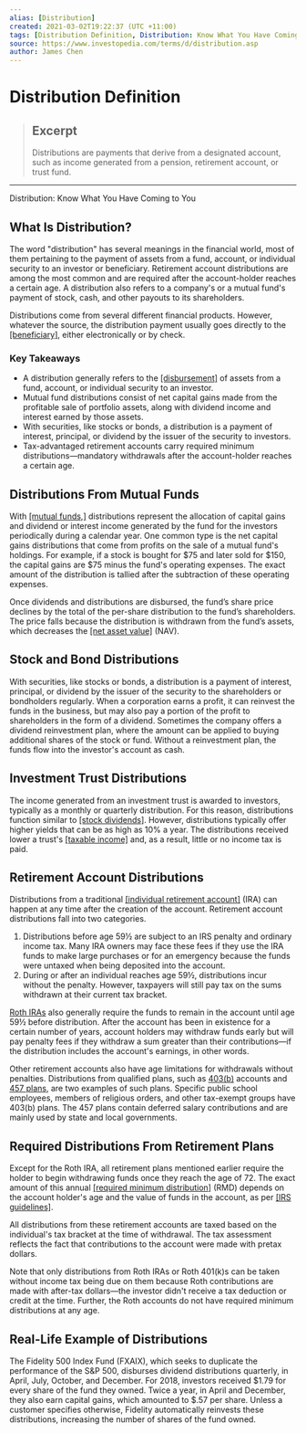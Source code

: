 ```yaml
---
alias: [Distribution]
created: 2021-03-02T19:22:37 (UTC +11:00)
tags: [Distribution Definition, Distribution: Know What You Have Coming to You]
source: https://www.investopedia.com/terms/d/distribution.asp
author: James Chen
---
```


# Distribution Definition

> ## Excerpt
> Distributions are payments that derive from a designated account, such as income generated from a pension, retirement account, or trust fund.

---

Distribution: Know What You Have Coming to You
## What Is Distribution?

The word "distribution" has several meanings in the financial world, most of them pertaining to the payment of assets from a fund, account, or individual security to an investor or beneficiary. Retirement account distributions are among the most common and are required after the account-holder reaches a certain age. A distribution also refers to a company's or a mutual fund's payment of stock, cash, and other payouts to its shareholders.

Distributions come from several different financial products. However, whatever the source, the distribution payment usually goes directly to the [[beneficiary]](https://www.investopedia.com/terms/b/beneficiary.asp), either electronically or by check.

### Key Takeaways

-   A distribution generally refers to the [[disbursement]](https://www.investopedia.com/terms/d/disbursement.asp) of assets from a fund, account, or individual security to an investor.
-   Mutual fund distributions consist of net capital gains made from the profitable sale of portfolio assets, along with dividend income and interest earned by those assets.
-   With securities, like stocks or bonds, a distribution is a payment of interest, principal, or dividend by the issuer of the security to investors.
-   Tax-advantaged retirement accounts carry required minimum distributions—mandatory withdrawals after the account-holder reaches a certain age.

## Distributions From Mutual Funds

With [[mutual funds,]](https://www.investopedia.com/terms/m/mutualfund.asp) distributions represent the allocation of capital gains and dividend or interest income generated by the fund for the investors periodically during a calendar year. One common type is the net capital gains distributions that come from profits on the sale of a mutual fund's holdings. For example, if a stock is bought for $75 and later sold for $150, the capital gains are $75 minus the fund's operating expenses. The exact amount of the distribution is tallied after the subtraction of these operating expenses.

Once dividends and distributions are disbursed, the fund’s share price declines by the total of the per-share distribution to the fund’s shareholders. The price falls because the distribution is withdrawn from the fund’s assets, which decreases the [[net asset value]](https://www.investopedia.com/terms/n/nav.asp) (NAV).

## Stock and Bond Distributions

With securities, like stocks or bonds, a distribution is a payment of interest, principal, or dividend by the issuer of the security to the shareholders or bondholders regularly. When a corporation earns a profit, it can reinvest the funds in the business, but may also pay a portion of the profit to shareholders in the form of a dividend. Sometimes the company offers a dividend reinvestment plan, where the amount can be applied to buying additional shares of the stock or fund. Without a reinvestment plan, the funds flow into the investor's account as cash.

## Investment Trust Distributions

The income generated from an investment trust is awarded to investors, typically as a monthly or quarterly distribution. For this reason, distributions function similar to [[stock dividends]](https://www.investopedia.com/terms/s/stockdividend.asp). However, distributions typically offer higher yields that can be as high as 10% a year. The distributions received lower a trust's [[taxable income]](https://www.investopedia.com/terms/t/taxableincome.asp) and, as a result, little or no income tax is paid.

## Retirement Account Distributions

Distributions from a traditional [[individual retirement account]](https://www.investopedia.com/terms/i/ira.asp) (IRA) can happen at any time after the creation of the account. Retirement account distributions fall into two categories.

1.  Distributions before age 59½ are subject to an IRS penalty and ordinary income tax. Many IRA owners may face these fees if they use the IRA funds to make large purchases or for an emergency because the funds were untaxed when being deposited into the account.
2.  During or after an individual reaches age 59½, distributions incur without the penalty. However, taxpayers will still pay tax on the sums withdrawn at their current tax bracket.

[Roth IRAs](https://www.investopedia.com/terms/r/rothira.asp) also generally require the funds to remain in the account until age 59½ before distribution. After the account has been in existence for a certain number of years, account holders may withdraw funds early but will pay penalty fees if they withdraw a sum greater than their contributions—if the distribution includes the account's earnings, in other words.

Other retirement accounts also have age limitations for withdrawals without penalties. Distributions from qualified plans, such as [403(b)](https://www.investopedia.com/terms/1/403bplan.asp) accounts and [457 plans](https://www.investopedia.com/terms/1/457plan.asp), are two examples of such plans. Specific public school employees, members of religious orders, and other tax-exempt groups have 403(b) plans. The 457 plans contain deferred salary contributions and are mainly used by state and local governments.

## Required Distributions From Retirement Plans

Except for the Roth IRA, all retirement plans mentioned earlier require the holder to begin withdrawing funds once they reach the age of 72. The exact amount of this annual [[required minimum distribution]](https://www.investopedia.com/terms/r/requiredminimumdistribution.asp) (RMD) depends on the account holder's age and the value of funds in the account, as per [[IRS guidelines]](https://www.irs.gov/retirement-plans/retirement-plans-faqs-regarding-required-minimum-distributions).

All distributions from these retirement accounts are taxed based on the individual's tax bracket at the time of withdrawal. The tax assessment reflects the fact that contributions to the account were made with pretax dollars.

Note that only distributions from Roth IRAs or Roth 401(k)s can be taken without income tax being due on them because Roth contributions are made with after-tax dollars—the investor didn't receive a tax deduction or credit at the time. Further, the Roth accounts do not have required minimum distributions at any age.

## Real-Life Example of Distributions

The Fidelity 500 Index Fund (FXAIX), which seeks to duplicate the performance of the S&P 500, disburses dividend distributions quarterly, in April, July, October, and December. For 2018, investors received $1.79 for every share of the fund they owned. Twice a year, in April and December, they also earn capital gains, which amounted to $.57 per share. Unless a customer specifies otherwise, Fidelity automatically reinvests these distributions, increasing the number of shares of the fund owned.
